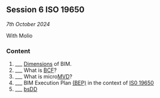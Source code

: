 ## Session 6 ISO 19650

*7th October 2024*

With Molio

### Content
1. ___ [Dimensions](/41934/Concepts/Dimensions) of BIM.
1. ___ What is [BCF](/41934/Concepts/BCF)?
1. ___ What is micro[MVD](/41934/Concepts/MVD)?
1. ___ BIM Execution Plan [(BEP)](/41934/Concepts/BIMExecutionPlan) in the context of [IS0 19650](/41934/Concepts/ISO19650)
1. ___ [bsDD](/41934/Concepts/bsDD)



<!--
TOOL Continue working with IfcOpenShell
1. ___ [Rules](/41934/Concepts/Rules)
1. ___ Prompt Model [MachineLearning](/41934/Concepts/MachineLearning)

* Submit [A2](/41934/Assignments/A2) - 8th October 2023

### In class Activity
* IfcOpenShell [Advanced examples](/41934/Examples/IfcOpenShell/Advanced)
 * Machine Learning Activity
 * Experimenting Rules
-->
